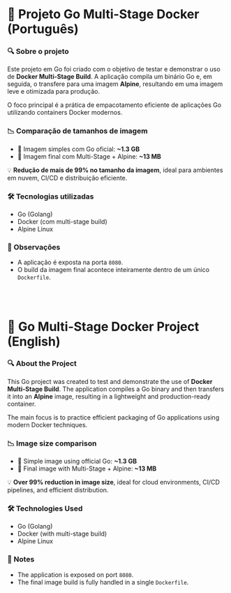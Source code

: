 # 📘 Projeto Go Multi-Stage Docker (Português)

### 🔍 Sobre o projeto
Este projeto em Go foi criado com o objetivo de testar e demonstrar o uso de **Docker Multi-Stage Build**. A aplicação compila um binário Go e, em seguida, o transfere para uma imagem **Alpine**, resultando em uma imagem leve e otimizada para produção.

O foco principal é a prática de empacotamento eficiente de aplicações Go utilizando containers Docker modernos.

### 📉 Comparação de tamanhos de imagem
- 🐳 Imagem simples com Go oficial: **~1.3 GB**
- 🐳 Imagem final com Multi-Stage + Alpine: **~13 MB**

💡 **Redução de mais de 99% no tamanho da imagem**, ideal para ambientes em nuvem, CI/CD e distribuição eficiente.

### 🛠️ Tecnologias utilizadas
- Go (Golang)
- Docker (com multi-stage build)
- Alpine Linux

### 🚀 Observações
- A aplicação é exposta na porta `8080`.
- O build da imagem final acontece inteiramente dentro de um único `Dockerfile`.

<br/>
<br/>

# 📘 Go Multi-Stage Docker Project (English)

### 🔍 About the Project
This Go project was created to test and demonstrate the use of **Docker Multi-Stage Build**. The application compiles a Go binary and then transfers it into an **Alpine** image, resulting in a lightweight and production-ready container.

The main focus is to practice efficient packaging of Go applications using modern Docker techniques.

### 📉 Image size comparison
- 🐳 Simple image using official Go: **~1.3 GB**
- 🐳 Final image with Multi-Stage + Alpine: **~13 MB**

💡 **Over 99% reduction in image size**, ideal for cloud environments, CI/CD pipelines, and efficient distribution.

### 🛠️ Technologies Used
- Go (Golang)
- Docker (with multi-stage build)
- Alpine Linux

### 🚀 Notes
- The application is exposed on port `8080`.
- The final image build is fully handled in a single `Dockerfile`.
